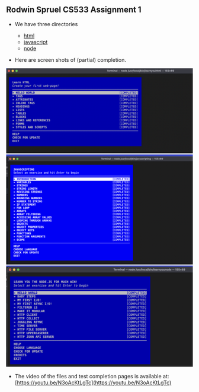 ## Rodwin Spruel CS533 Assignment 1

* We have three directories
  * [html](html)
  * [javascript](javascript)
  * [node](node)

* Here are screen shots of (partial) completion.

<img src="html/1_html.png" width="700">
<img src="javascript/1_js.png" width="700">
<img src="node/1_node.png" width="700">

* The video of the files and test completion pages is available at: [https://youtu.be/N3oAcKtLgTc](https://youtu.be/N3oAcKtLgTc)
